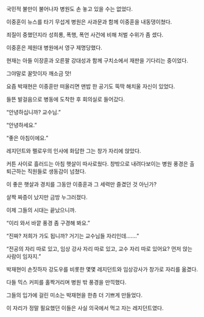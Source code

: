 국민적 불만이 불어나자 병원도 손 놓고 있을 수는 없었다.

이중훈이 뉴스를 타기 무섭게 병원은 사과문과 함께 이중훈을 내동댕이쳤다.

죄질이 중했던지라 성희롱, 폭행, 폭언 사건에 비해 처벌 수위가 좀 셌다.

이중훈은 제원대 병원에서 영구 제명당했다.

현재는 아들 이장훈과 오른팔 강대성과 함께 구치소에서 재판을 기다리는 중이었다.

그야말로 꿀맛이자 깨소금 맛!

요즘 박재현은 이중훈만 떠올리면 맨밥 한 공기도 뚝딱 해치울 자신이 있었다.

들뜬 발걸음으로 병동에 도착한 후 회의실로 들어갔다.

“안녕하십니까? 교수님.”

“안녕하세요.”

“좋은 아침이에요.”

레지던트와 펠로우의 인사에 화답한 그는 창가 자리에 앉았다.

커튼 사이로 흘러드는 아침 햇살이 따사로웠다. 창밖으로 내려다보이는 병원 풍경은 출퇴근하는 직원들로 생동감이 넘쳤다.

이 좋은 햇살과 경치를 그동안 이중훈과 그 세력만 즐겼던 것 아닌가?

살짝 짜증이 났지만 금방 누그러졌다.

이제 그들의 시대는 끝났으니까.

“이리 와서 바깥 풍경 좀 구경해 봐요.”

“진짜? 저희가 가도 됩니까? 거기는 교수님들 자리인데…….”

“전공의 자리 따로 있고, 임상 강사 자리 따로 있고, 교수 자리 따로 있어요? 먼저 앉는 사람이 임자지.”

박재현이 손짓하자 강도우를 비롯한 몇몇 레지던트와 임상강사가 창가로 자리를 옮겼다.

다들 믹스 커피를 홀짝거리며 병원 밖 풍경을 만끽했다.

그들의 입가에 걸린 미소는 박재현을 한층 더 기쁘게 만들었다.

이 자리가 정말 필요했던 이들은 사실 의국에서 먹고 자는 레지던트였다.
